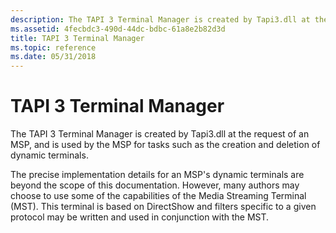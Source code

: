 ```yaml
---
description: The TAPI 3 Terminal Manager is created by Tapi3.dll at the request of an MSP, and is used by the MSP for tasks such as the creation and deletion of dynamic terminals.
ms.assetid: 4fecbdc3-490d-44dc-bdbc-61a8e2b82d3d
title: TAPI 3 Terminal Manager
ms.topic: reference
ms.date: 05/31/2018
---
```


# TAPI 3 Terminal Manager

The TAPI 3 Terminal Manager is created by Tapi3.dll at the request of an MSP, and is used by the MSP for tasks such as the creation and deletion of dynamic terminals.

The precise implementation details for an MSP's dynamic terminals are beyond the scope of this documentation. However, many authors may choose to use some of the capabilities of the Media Streaming Terminal (MST). This terminal is based on DirectShow and filters specific to a given protocol may be written and used in conjunction with the MST.

 

 




